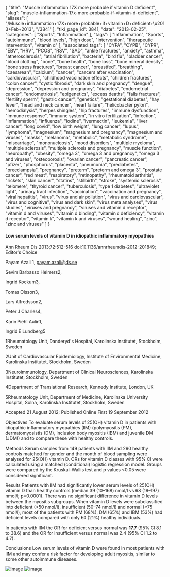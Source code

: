 {
    "title": "Muscle inflammation 17X more probable if vitamin D deficient",
    "slug": "muscle-inflammation-17x-more-probable-if-vitamin-d-deficient",
    "aliases": [
        "/Muscle+inflammation+17X+more+probable+if+vitamin+D+deficient+\u2013+Feb+2013",
        "/3841"
    ],
    "tiki_page_id": 3841,
    "date": "2013-02-25",
    "categories": [
        "Sports",
        "Inflammation"
    ],
    "tags": [
        "Inflammation",
        "Sports",
        "autoimmune",
        "blood levels",
        "high dose",
        "intervention",
        "therapeutic intervention",
        "vitamin d"
    ],
    "associated_tags": [
        "CYPA",
        "CYPB",
        "CYPR",
        "EBV",
        "HRV",
        "PCOS",
        "RSV",
        "SAD",
        "ankle fractures",
        "anxiety",
        "asthma",
        "atherosclerosis",
        "atrial fibrillation",
        "bacteria",
        "bird flu",
        "bladder cancer",
        "blood clotting",
        "bone",
        "bone health",
        "bone loss",
        "bone mineral density",
        "bone stress fractures",
        "breast cancer",
        "breastfed",
        "breathing",
        "caesarean",
        "calcium",
        "cancer",
        "cancers after vaccination",
        "cardiovascular",
        "childhood vaccination effects",
        "children fractures",
        "colon cancer",
        "cystic fibrosis",
        "dark skin and pregnancy",
        "dengue",
        "depression",
        "depression and pregnancy",
        "diabetes",
        "endometrial cancer",
        "endometriosis",
        "epigenetics",
        "excess deaths",
        "falls fractures",
        "fertility sperm",
        "gastric cancer",
        "genetics",
        "gestational diabetes",
        "hay fever",
        "head and neck cancer",
        "heart failure",
        "helicobacter pylori",
        "hemodialysis",
        "herpes shingles",
        "hip fractures",
        "immune dysfunction",
        "immune response",
        "immune system",
        "in vitro fertilization",
        "infection",
        "inflammation",
        "influenza",
        "iodine",
        "ivermectin",
        "leukemia",
        "liver cancer",
        "long covid",
        "low birth weight",
        "lung cancer",
        "lupus",
        "lymphoma",
        "magnesium",
        "magnesium and pregnancy",
        "magnesium and viruses",
        "masks",
        "melanoma",
        "metabolic",
        "metabolic syndrome",
        "miscarriage",
        "mononucleosis",
        "mood disorders",
        "multiple myeloma",
        "multiple sclerosis",
        "multiple sclerosis and pregnancy",
        "muscle function",
        "neuropathy",
        "obesity",
        "omega 3",
        "omega 3 and pregnancy",
        "omega 3 and viruses",
        "osteoporosis",
        "ovarian cancer",
        "pancreatic cancer",
        "pfizer",
        "phosphorus",
        "placenta",
        "pneumonia",
        "prediabetes",
        "preeclampsia",
        "pregnancy",
        "preterm",
        "preterm and omega 3",
        "prostate cancer",
        "red meat",
        "respiratory",
        "retinopathy",
        "rheumatoid arthritis",
        "rickets",
        "skin cancer",
        "statins",
        "stillbirth",
        "stroke",
        "systemic sclerosis",
        "telomere",
        "thyroid cancer",
        "tuberculosis",
        "type 1 diabetes",
        "ultraviolet light",
        "urinary tract infection",
        "vaccination",
        "vaccination and pregnancy",
        "viral hepatitis",
        "virus",
        "virus and air pollution",
        "virus and cardiovascular",
        "virus and cognitive",
        "virus and dark skin",
        "virus meta analyses",
        "virus studies",
        "viruses and pregnancy",
        "viruses and vitamin d receptor",
        "vitamin d and viruses",
        "vitamin d binding",
        "vitamin d deficiency",
        "vitamin d receptor",
        "vitamin k",
        "vitamin k and viruses",
        "wound healing",
        "zinc",
        "zinc and viruses"
    ]
}


#### Low serum levels of vitamin D in idiopathic inflammatory myopathies

Ann Rheum Dis 2013;72:512-516 doi:10.1136/annrheumdis-2012-201849; Editor's Choice

Payam Azali 1, payam.azali@ds.se

Sevim Barbasso Helmers2,

Ingrid Kockum3,

Tomas Olsson3,

Lars Alfredsson2,

Peter J Charles4,

Karin Piehl Aulin1,

Ingrid E Lundberg5

1Rheumatology Unit, Danderyd's Hospital, Karolinska Institutet, Stockholm, Sweden

2Unit of Cardiovascular Epidemiology, Institute of Environmental Medicine, Karolinska Institutet, Stockholm, Sweden

3Neuroimmunology, Department of Clinical Neurosciences, Karolinska Institutet, Stockholm, Sweden

4Department of Translational Research, Kennedy Institute, London, UK

5Rheumatology Unit, Department of Medicine, Karolinska University Hospital, Solna, Karolinska Institutet, Stockholm, Sweden

Accepted 21 August 2012;     Published Online First 19 September 2012

Objectives To evaluate serum levels of 25(OH) vitamin D in patients with idiopathic inflammatory myopathies (IIM) (polymyositis (PM), dermatomyosistis (DM), inclusion body myositis (IBM) and juvenile DM (JDM)) and to compare these with healthy controls.

Methods Serum samples from 149 patients with IIM and 290 healthy controls matched for gender and the month of blood sampling were analysed for 25(OH) vitamin D. ORs for vitamin D classes with 95% CI were calculated using a matched (conditional) logistic regression model. Groups were compared by the Kruskal–Wallis test and p values <0.05 were considered significant.

Results Patients with IIM had significantly lower serum levels of 25(OH) vitamin D than healthy controls (median 39 (10–168) nmol/l vs 68 (19–197) nmol/l; p=0.0001). There was no significant difference in vitamin D levels between the myositis subgroups. When vitamin D levels were subclassified into deficient (<50 nmol/l), insufficient (50–74 nmol/l) and normal (≥75 nmol/l), most of the patients with PM (68%), DM (65%) and IBM (53%) had deficient levels compared with only 60 (21%) healthy individuals. 

In patients with IIM the OR for deficient versus normal was  **17.7**  (95% CI 8.1 to 38.6) and the OR for insufficient versus normal was 2.4 (95% CI 1.2 to 4.7).

Conclusions Low serum levels of vitamin D were found in most patients with IIM and may confer a risk factor for developing adult myositis, similar to some other autoimmune diseases.

<img src="https://d378j1rmrlek7x.cloudfront.net/attachments/jpeg/inflam-a.jpg" alt="image">
<img src="https://d378j1rmrlek7x.cloudfront.net/attachments/jpeg/inflam-d.jpg" alt="image">